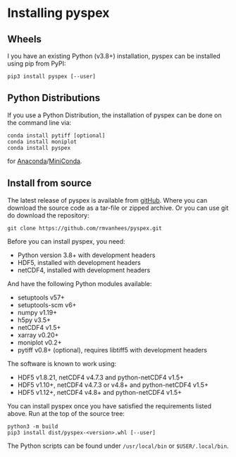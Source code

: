 Installing pyspex
=================


Wheels
------
I you have an existing Python (v3.8+) installation, pyspex can be installed
using pip from PyPI:

    pip3 install pyspex [--user]


Python Distributions
--------------------
If you use a Python Distribution, the installation of pyspex can be done on
the command line via:

    conda install pytiff [optional]
    conda install moniplot
    conda install pyspex

for [Anaconda](https://www.anaconda.com/)/[MiniConda](http://conda.pydata.org/miniconda.html).


Install from source
-------------------
The latest release of pyspex is available from
[gitHub](https://github.com/rmvanhees/pyspex).
Where you can download the source code as a tar-file or zipped archive.
Or you can use git do download the repository:

    git clone https://github.com/rmvanhees/pyspex.git

Before you can install pyspex, you need:

 * Python version 3.8+ with development headers
 * HDF5, installed with development headers
 * netCDF4, installed with development headers

And have the following Python modules available:

 * setuptools v57+
 * setuptools-scm v6+
 * numpy v1.19+
 * h5py v3.5+
 * netCDF4 v1.5+
 * xarray v0.20+
 * moniplot v0.2+
 * pytiff v0.8+ (optional), requires libtiff5 with development headers

The software is known to work using:

 * HDF5 v1.8.21, netCDF4 v4.7.3 and python-netCDF4 v1.5+
 * HDF5 v1.10+, netCDF4 v4.7.3 or v4.8+ and python-netCDF4 v1.5+
 * HDF5 v1.12+, netCDF4 v4.8+ and python-netCDF4 v1.5+

You can install pyspex once you have satisfied the requirements listed above.
Run at the top of the source tree:

    python3 -m build
    pip3 install dist/pyspex-<version>.whl [--user]

The Python scripts can be found under `/usr/local/bin` or `$USER/.local/bin`.

